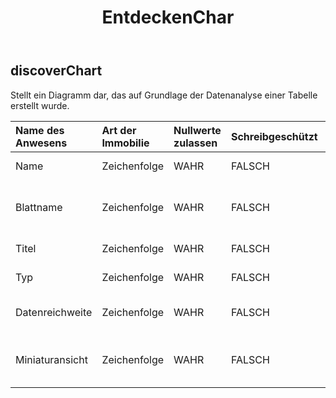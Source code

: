 ﻿---
title: EntdeckenChar
second_title: Aspose.Cells Cloud Documen
type: docs
url: /de/specification/model/discoverchart/
description: "Aspose.Cells Cloud-Modellspezifikation: DiscoverChart. Müheloses Bearbeiten von Excel und anderen Tabellenkalkulationsdokumenten mit Funktionen wie Öffnen, Generieren, Bearbeiten, Teilen, Zusammenführen, Vergleichen und Konvertieren"
kwords: Excel, Office, Tabellenkalkulation, Cloud REST API, DiscoverChart
weight: 50
---
## **discoverChart**

 Stellt ein Diagramm dar, das auf Grundlage der Datenanalyse einer Tabelle erstellt wurde.

| Name des Anwesens| Art der Immobilie| Nullwerte zulassen| Schreibgeschützt| Standardwert| Beschreibung|
|:- |:- |:- |:- |:- |:- |
| Name| Zeichenfolge| WAHR| FALSCH|| Stellt den Diagrammnamen dar.|
| Blattname| Zeichenfolge| WAHR| FALSCH|| Stellt den Namen des Arbeitsblatts dar, in dem sich das Diagramm befindet.|
| Titel| Zeichenfolge| WAHR| FALSCH|| Stellt den Diagrammtitel dar.|
| Typ| Zeichenfolge| WAHR| FALSCH|| Stellt den Diagrammtyp dar.|
| Datenreichweite| Zeichenfolge| WAHR| FALSCH|| Stellt den Diagrammdatenbereich dar.|
|Miniaturansicht| Zeichenfolge| WAHR| FALSCH|| Stellt die Miniaturansicht des Diagramms dar. Base64String|

